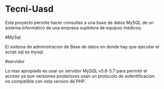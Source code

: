 # Tecni-Uasd
Este proyecto permite hacer consultas a una base de datos MySQL de un sistema informático de una empresa suplidora de equipos médicos.

#MySql

El sistema de administracion de Base de datos en donde hay que ejecutar el script sql es mysql.

#servidor

Lo mas apropiado es usar un servidor MySQL v5.6-5.7 para permitir el acceso ya que versiones posteriores
usan un protocolo de autentificacion no compatible con esta version de PHP.

